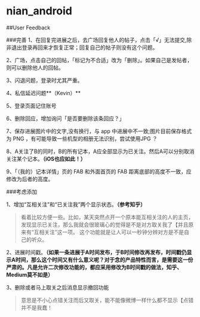 # nian_android

##User Feedback




###完善
1、在回复完进展之后，去广场回复他人的帖子，点击「√」无法提交,除非退出登录再回来才恢复正常；回复自己的帖子则没有这个问题。

2、广场，点击自己的回帖，「标记为不合适」改为「删除」。如果自己是发帖者，则可以删除他人的回帖。

3、闪退问题，登录时尤其严重。

4、私信延迟问题**（Kevin）**

5、登录页面记住账号

6、删除回应，增加询问「是否要删除该条回应？」

7、保存进展图片中的文字,没有换行，与 app 中进展中不一致;图片目前保存格式为 PNG ，有可能导致一些机型的相册无法识别，尝试使用JPG ？

8、A关注了B的同时，B的所有记本，A应全部显示为已关注。然后A可以分别取消关注某个记本。**（iOS也应如此！）**

9、「（我的）记本详情」页的 FAB 和外面首页的 FAB 距离底部的高度不一致，应修改为后者的高度。

###考虑添加

1、增加“互相关注”和“已关注我”两个显示状态。**（参考知乎）**

>看着比较方便一些。比如，某天突然点开一个原本能互相关注的人的主页，发现显示已关注，那么我就会很玻璃心的觉得是不是对方取关我了【并且原来有“互相关注”这一项。
这个功能就是让人可以一秒钟分辨对方是不是自己的听众。

2、进展时间戳。**（如果一条进展于A时间发布，于B时间修改再发布，时间戳仍显示A时间，那么这个时间又有什么意义呢？对于念的产品特性而言，是需要这一份严肃的。凡是允许二次修改功能的，都应采用修改为B时间戳的做法，知乎、Medium莫不如是）**

3、删除或者马上取关之后消息显示撤回功能

>意思是不小心点错关注而后又取关，能不能像微博一样什么都不显示【点错并不是我蠢！

